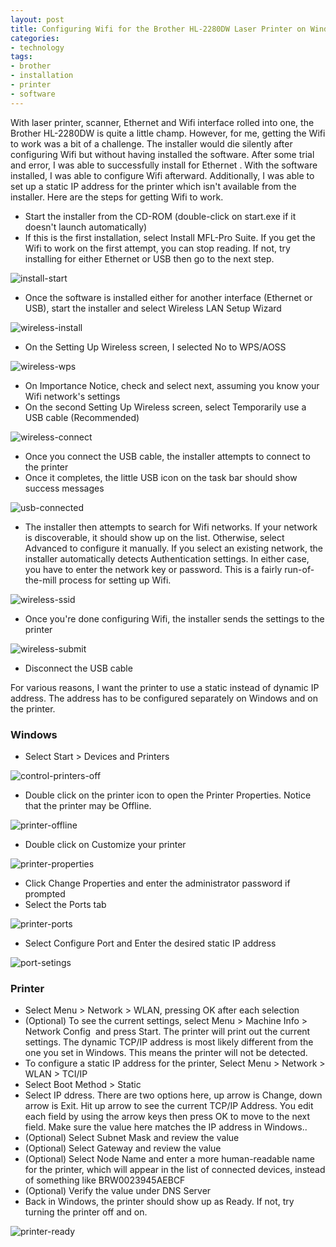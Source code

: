 ```yaml
---
layout: post
title: Configuring Wifi for the Brother HL-2280DW Laser Printer on Windows
categories:
- technology
tags:
- brother
- installation
- printer
- software
---
```

With laser printer, scanner, Ethernet and Wifi interface rolled into one, the Brother HL-2280DW is quite a little champ. However, for me, getting the Wifi to work was a bit of a challenge. The installer would die silently after configuring Wifi but without having installed the software. After some trial and error, I was able to successfully install for Ethernet . With the software installed, I was able to configure Wifi afterward. Additionally, I was able to set up a static IP address for the printer which isn't available from the installer. Here are the steps for getting Wifi to work.

* Start the installer from the CD-ROM (double-click on start.exe if it doesn't launch automatically)
* If this is the first installation, select Install MFL-Pro Suite. If you get the Wifi to work on the first attempt, you can stop reading. If not, try installing for either Ethernet or USB then go to the next step.

<img src="https://dl.dropboxusercontent.com/u/52804626/brother-printer/install-start.png" alt="install-start" />

* Once the software is installed either for another interface (Ethernet or USB), start the installer and select Wireless LAN Setup Wizard

<img src="https://dl.dropboxusercontent.com/u/52804626/brother-printer/wireless-install.png" alt="wireless-install" />

* On the Setting Up Wireless screen, I selected No to WPS/AOSS

<img src="https://dl.dropboxusercontent.com/u/52804626/brother-printer/wireless-wps.png" alt="wireless-wps" />

* On Importance Notice, check and select next, assuming you know your Wifi network's settings
* On the second Setting Up Wireless screen, select Temporarily use a USB cable (Recommended)

<img src="https://dl.dropboxusercontent.com/u/52804626/brother-printer/wireless-connect.png" alt="wireless-connect" />

* Once you connect the USB cable, the installer attempts to connect to the printer
* Once it completes, the little USB icon on the task bar should show success messages

<img src="https://dl.dropboxusercontent.com/u/52804626/brother-printer/usb-connected.png" alt="usb-connected" />

* The installer then attempts to search for Wifi networks. If your network is discoverable, it should show up on the list. Otherwise, select Advanced to configure it manually. If you select an existing network, the installer automatically detects Authentication settings. In either case, you have to enter the network key or password. This is a fairly run-of-the-mill process for setting up Wifi.

<img src="https://dl.dropboxusercontent.com/u/52804626/brother-printer/wireless-ssid.png" alt="wireless-ssid" />

* Once you're done configuring Wifi, the installer sends the settings to the printer

<img src="https://dl.dropboxusercontent.com/u/52804626/brother-printer/wireless-submit.png" alt="wireless-submit" />

* Disconnect the USB cable

For various reasons, I want the printer to use a static instead of dynamic IP address. The address has to be configured separately on Windows and on the printer.

### Windows

* Select Start > Devices and Printers

<img src="https://dl.dropboxusercontent.com/u/52804626/brother-printer/control-printers-off.png" alt="control-printers-off" />

* Double click on the printer icon to open the Printer Properties. Notice that the printer may be Offline.

<img src="https://dl.dropboxusercontent.com/u/52804626/brother-printer/printer-offline.png" alt="printer-offline" />

* Double click on Customize your printer

<img src="https://dl.dropboxusercontent.com/u/52804626/brother-printer/printer-properties.png" alt="printer-properties" />

* Click Change Properties and enter the administrator password if prompted
* Select the Ports tab

<img src="https://dl.dropboxusercontent.com/u/52804626/brother-printer/printer-ports.png" alt="printer-ports" />

* Select Configure Port and Enter the desired static IP address

<img src="https://dl.dropboxusercontent.com/u/52804626/brother-printer/port-setings.png" alt="port-setings" />

### Printer

* Select Menu > Network > WLAN, pressing OK after each selection
* (Optional) To see the current settings, select Menu > Machine Info > Network Config  and press Start. The printer will print out the current settings. The dynamic TCP/IP address is most likely different from the one you set in Windows. This means the printer will not be detected.
* To configure a static IP address for the printer, Select Menu > Network > WLAN > TCI/IP
* Select Boot Method > Static
* Select IP ddress. There are two options here, up arrow is Change, down arrow is Exit. Hit up arrow to see the current TCP/IP Address. You edit each field by using the arrow keys then press OK to move to the next field. Make sure the value here matches the IP address in Windows..
* (Optional) Select Subnet Mask and review the value
* (Optional) Select Gateway and review the value
* (Optional) Select Node Name and enter a more human-readable name for the printer, which will appear in the list of connected devices, instead of something like BRW0023945AEBCF
* (Optional) Verify the value under DNS Server
* Back in Windows, the printer should show up as Ready. If not, try turning the printer off and on.

<img src="https://dl.dropboxusercontent.com/u/52804626/brother-printer/printer-ready.png" alt="printer-ready" />
